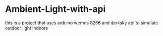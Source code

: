 # Ambient-Light-with-api
this is a project that uses arduino wemos 8266 and darksky api to simulate outdoor light indoors
